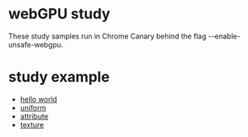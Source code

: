 # webGPU study
These study samples run in Chrome Canary behind the flag --enable-unsafe-webgpu.

# study example
 - [hello world](https://redcamel.github.io/webgpu/001_helloworld)
 - [uniform](https://redcamel.github.io/webgpu/002_transform)
 - [attribute](https://redcamel.github.io/webgpu/003_attribute)
 - [texture](https://redcamel.github.io/webgpu/004_texture)

